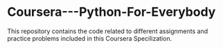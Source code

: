 # Coursera---Python-For-Everybody
 This repository contains the code related to different assignments and practice problems included in this Coursera Specilization.
